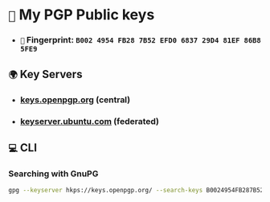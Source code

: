 # `🔑` My PGP Public keys
* ### `👤` **Fingerprint:** `B002 4954 FB28 7B52 EFD0 6837 29D4 81EF 86B8 5FE9`

## `🌍` Key Servers
* ### [keys.openpgp.org](https://keys.openpgp.org/search?q=B0024954FB287B52EFD0683729D481EF86B85FE9) (central)
* ### [keyserver.ubuntu.com](https://keyserver.ubuntu.com/pks/lookup?op=get&search=0xb0024954fb287b52efd0683729d481ef86b85fe9) (federated)

## `💻` CLI
### Searching with GnuPG
```sh
gpg --keyserver hkps://keys.openpgp.org/ --search-keys B0024954FB287B52EFD0683729D481EF86B85FE9
```
